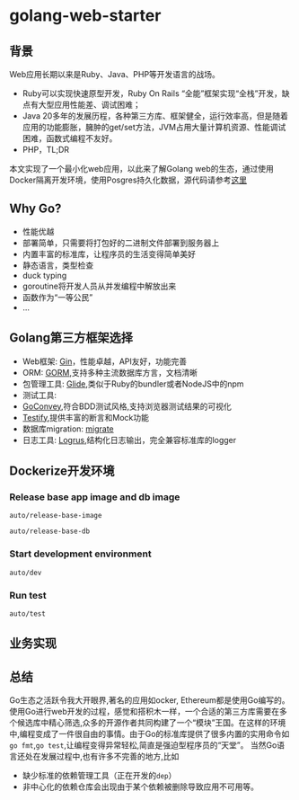 # golang-web-starter


## 背景
Web应用长期以来是Ruby、Java、PHP等开发语言的战场。
- Ruby可以实现快速原型开发，Ruby On Rails “全能”框架实现“全栈”开发，缺点有大型应用性能差、调试困难；
- Java 20多年的发展历程，各种第三方库、框架健全，运行效率高，但是随着应用的功能膨胀，臃肿的get/set方法，JVM占用大量计算机资源、性能调试困难，函数式编程不友好。
- PHP，TL;DR

本文实现了一个最小化web应用，以此来了解Golang web的生态，通过使用Docker隔离开发环境，使用Posgres持久化数据，源代码请参考[这里](https://github.com/dashengSun/golang-web-starter)

## Why Go?
- 性能优越
- 部署简单，只需要将打包好的二进制文件部署到服务器上
- 内置丰富的标准库，让程序员的生活变得简单美好
- 静态语言，类型检查
- duck typing
- goroutine将开发人员从并发编程中解放出来
- 函数作为“一等公民”
- ...


## Golang第三方框架选择
- Web框架: [Gin](https://github.com/gin-gonic/gin)，性能卓越，API友好，功能完善
- ORM: [GORM](https://github.com/jinzhu/gorm),支持多种主流数据库方言，文档清晰
- 包管理工具: [Glide](https://github.com/Masterminds/glide),类似于Ruby的bundler或者NodeJS中的npm
- 测试工具:
 - [GoConvey](https://github.com/smartystreets/goconvey),符合BDD测试风格,支持浏览器测试结果的可视化
 - [Testify](https://github.com/stretchr/testify),提供丰富的断言和Mock功能
- 数据库migration: [migrate](github.com/mattes/migrate)
- 日志工具: [Logrus](https://github.com/Sirupsen/logrus),结构化日志输出，完全兼容标准库的logger

## Dockerize开发环境

### Release base app image and db image
```
auto/release-base-image
```
```
auto/release-base-db
```

### Start development environment

```
auto/dev
```

### Run test
```
auto/test
```

## 业务实现

## 总结
Go生态之活跃令我大开眼界,著名的应用如ocker, Ethereum都是使用Go编写的。使用Go进行web开发的过程，感觉和搭积木一样，一个合适的第三方库需要在多个候选库中精心筛选,众多的开源作者共同构建了一个“模块”王国。在这样的环境中,编程变成了一件很自由的事情。由于Go的标准库提供了很多内置的实用命令如`go fmt`,`go test`,让编程变得异常轻松,简直是强迫型程序员的“天堂”。
当然Go语言还处在发展过程中,也有许多不完善的地方,比如
- 缺少标准的依赖管理工具（正在开发的`dep`）
- 非中心化的依赖仓库会出现由于某个依赖被删除导致应用不可用等。
